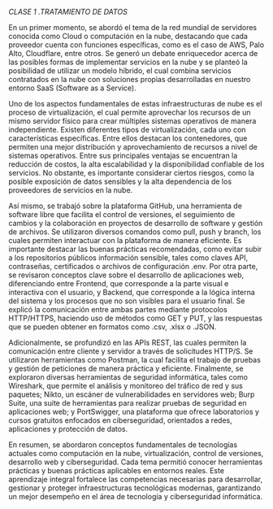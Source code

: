 
*CLASE 1 .TRATAMIENTO DE DATOS*

En un primer momento, se abordó el tema de la red mundial de servidores conocida como Cloud o computación en la nube, destacando que cada proveedor cuenta con funciones específicas, como es el caso de AWS, Palo Alto, Cloudflare, entre otros. Se generó un debate enriquecedor acerca de las posibles formas de implementar servicios en la nube y se planteó la posibilidad de utilizar un modelo híbrido, el cual combina servicios contratados en la nube con soluciones propias desarrolladas en nuestro entorno SaaS (Software as a Service).

Uno de los aspectos fundamentales de estas infraestructuras de nube es el proceso de virtualización, el cual permite aprovechar los recursos de un mismo servidor físico para crear múltiples sistemas operativos de manera independiente. Existen diferentes tipos de virtualización, cada uno con características específicas. Entre ellos destacan los contenedores, que permiten una mejor distribución y aprovechamiento de recursos a nivel de sistemas operativos. Entre sus principales ventajas se encuentran la reducción de costos, la alta escalabilidad y la disponibilidad confiable de los servicios. No obstante, es importante considerar ciertos riesgos, como la posible exposición de datos sensibles y la alta dependencia de los proveedores de servicios en la nube.

Así mismo, se trabajó sobre la plataforma GitHub, una herramienta de software libre que facilita el control de versiones, el seguimiento de cambios y la colaboración en proyectos de desarrollo de software y gestión de archivos. Se utilizaron diversos comandos como pull, push y branch, los cuales permiten interactuar con la plataforma de manera eficiente. Es importante destacar las buenas prácticas recomendadas, como evitar subir a los repositorios públicos información sensible, tales como claves API, contraseñas, certificados o archivos de configuración .env.
Por otra parte, se revisaron conceptos clave sobre el desarrollo de aplicaciones web, diferenciando entre Frontend, que corresponde a la parte visual e interactiva con el usuario, y Backend, que corresponde a la lógica interna del sistema y los procesos que no son visibles para el usuario final. Se explicó la comunicación entre ambas partes mediante protocolos HTTP/HTTPS, haciendo uso de métodos como GET y PUT, y las respuestas que se pueden obtener en formatos como .csv, .xlsx o .JSON.

Adicionalmente, se profundizó en las APIs REST, las cuales permiten la comunicación entre cliente y servidor a través de solicitudes HTTP/S. Se utilizaron herramientas como Postman, la cual facilita el trabajo de pruebas y gestión de peticiones de manera práctica y eficiente.
Finalmente, se exploraron diversas herramientas de seguridad informática, tales como Wireshark, que permite el análisis y monitoreo del tráfico de red y sus paquetes; Nikto, un escáner de vulnerabilidades en servidores web; Burp Suite, una suite de herramientas para realizar pruebas de seguridad en aplicaciones web; y PortSwigger, una plataforma que ofrece laboratorios y cursos gratuitos enfocados en ciberseguridad, orientados a redes, aplicaciones y protección de datos.

En resumen, se abordaron conceptos fundamentales de tecnologías actuales como computación en la nube, virtualización, control de versiones, desarrollo web y ciberseguridad. Cada tema permitió conocer herramientas prácticas y buenas prácticas aplicables en entornos reales. Este aprendizaje integral fortalece las competencias necesarias para desarrollar, gestionar y proteger infraestructuras tecnológicas modernas, garantizando un mejor desempeño en el área de tecnología y ciberseguridad informática.

